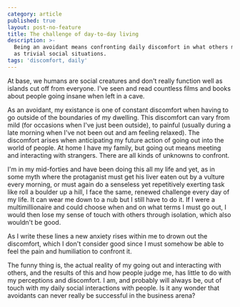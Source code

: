 ```yaml
---
category: article
published: true
layout: post-no-feature
title: The challenge of day-to-day living
description: >-
  Being an avoidant means confronting daily discomfort in what others may regard
  as trivial social situations.
tags: 'discomfort, daily'
---
```

At base, we humans are social creatures and don't really function well as islands cut off from everyone. I've seen and read countless films and books about people going insane when left in a cave.

As an avoidant, my existance is one of constant discomfort when having to go outside of the boundaries of my dwelling. This discomfort can vary from mild (for occasions when I've just been outside), to painful (usually during a late morning when I've not been out and am feeling relaxed). The discomfort arises when anticipating my future action of going out into the world of people. At home I have my family, but going out means meeting and interacting with strangers. There are all kinds of unknowns to confront. 

I'm in my mid-forties and have been doing this all my life and yet, as in some myth where the protaganist must get his liver eaten out by a vulture every morning, or must again do a senseless yet repetitively exerting task like roll a boulder up a hill, I face the same, renewed challenge every day of my life. It can wear me down to a nub but I still have to do it. If I were a multimillionaire and could choose when and on what terms I must go out, I would then lose my sense of touch with others through isolation, which also wouldn't be good.

As I write these lines a new anxiety rises within me to drown out the discomfort, which I don't consider good since I must somehow be able to feel the pain and humiliation to confront it.

The funny thing is, the actual reality of my going out and interacting with others, and the results of this and how people judge me, has little to do with my perceptions and discomfort. I am, and probably will always be, out of touch with my daily social interactions with people. Is it any wonder that avoidants can never really be successful in the business arena?
